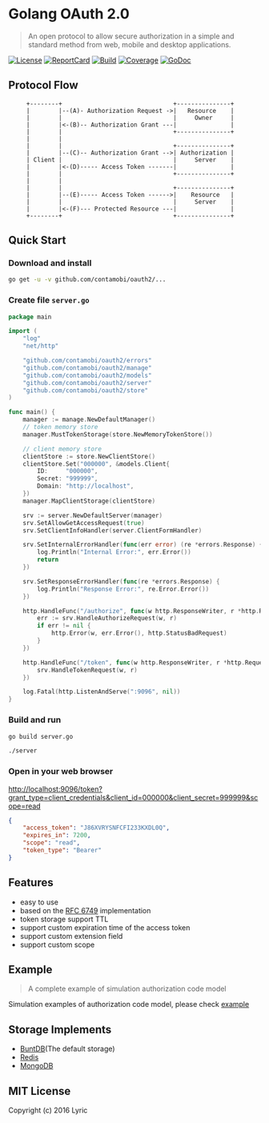 # Golang OAuth 2.0

> An open protocol to allow secure authorization in a simple and standard method from web, mobile and desktop applications.

[![License][License-Image]][License-Url] [![ReportCard][ReportCard-Image]][ReportCard-Url] [![Build][Build-Status-Image]][Build-Status-Url] [![Coverage][Coverage-Image]][Coverage-Url] [![GoDoc][GoDoc-Image]][GoDoc-Url]

## Protocol Flow

``` text
     +--------+                               +---------------+
     |        |--(A)- Authorization Request ->|   Resource    |
     |        |                               |     Owner     |
     |        |<-(B)-- Authorization Grant ---|               |
     |        |                               +---------------+
     |        |
     |        |                               +---------------+
     |        |--(C)-- Authorization Grant -->| Authorization |
     | Client |                               |     Server    |
     |        |<-(D)----- Access Token -------|               |
     |        |                               +---------------+
     |        |
     |        |                               +---------------+
     |        |--(E)----- Access Token ------>|    Resource   |
     |        |                               |     Server    |
     |        |<-(F)--- Protected Resource ---|               |
     +--------+                               +---------------+
```

## Quick Start

### Download and install

``` bash
go get -u -v github.com/contamobi/oauth2/...
```

### Create file `server.go`

``` go
package main

import (
	"log"
	"net/http"

	"github.com/contamobi/oauth2/errors"
	"github.com/contamobi/oauth2/manage"
	"github.com/contamobi/oauth2/models"
	"github.com/contamobi/oauth2/server"
	"github.com/contamobi/oauth2/store"
)

func main() {
	manager := manage.NewDefaultManager()
	// token memory store
	manager.MustTokenStorage(store.NewMemoryTokenStore())

	// client memory store
	clientStore := store.NewClientStore()
	clientStore.Set("000000", &models.Client{
		ID:     "000000",
		Secret: "999999",
		Domain: "http://localhost",
	})
	manager.MapClientStorage(clientStore)

	srv := server.NewDefaultServer(manager)
	srv.SetAllowGetAccessRequest(true)
	srv.SetClientInfoHandler(server.ClientFormHandler)

	srv.SetInternalErrorHandler(func(err error) (re *errors.Response) {
		log.Println("Internal Error:", err.Error())
		return
	})

	srv.SetResponseErrorHandler(func(re *errors.Response) {
		log.Println("Response Error:", re.Error.Error())
	})

	http.HandleFunc("/authorize", func(w http.ResponseWriter, r *http.Request) {
		err := srv.HandleAuthorizeRequest(w, r)
		if err != nil {
			http.Error(w, err.Error(), http.StatusBadRequest)
		}
	})

	http.HandleFunc("/token", func(w http.ResponseWriter, r *http.Request) {
		srv.HandleTokenRequest(w, r)
	})

	log.Fatal(http.ListenAndServe(":9096", nil))
}

```

### Build and run

``` bash
go build server.go

./server
```

### Open in your web browser

[http://localhost:9096/token?grant_type=client_credentials&client_id=000000&client_secret=999999&scope=read](http://localhost:9096/token?grant_type=client_credentials&client_id=000000&client_secret=999999&scope=read)

``` json
{
    "access_token": "J86XVRYSNFCFI233KXDL0Q",
    "expires_in": 7200,
    "scope": "read",
    "token_type": "Bearer"
}
```

## Features

* easy to use
* based on the [RFC 6749](https://tools.ietf.org/html/rfc6749) implementation
* token storage support TTL
* support custom expiration time of the access token
* support custom extension field
* support custom scope

## Example

> A complete example of simulation authorization code model

Simulation examples of authorization code model, please check [example](/example)

## Storage Implements

* [BuntDB](https://github.com/tidwall/buntdb)(The default storage)
* [Redis](https://github.com/go-oauth2/redis)
* [MongoDB](https://github.com/go-oauth2/mongo)

## MIT License

  Copyright (c) 2016 Lyric

[License-Url]: http://opensource.org/licenses/MIT
[License-Image]: https://img.shields.io/npm/l/express.svg
[Build-Status-Url]: https://travis-ci.org/go-oauth2/oauth2
[Build-Status-Image]: https://travis-ci.org/go-oauth2/oauth2.svg?branch=master
[ReportCard-Url]: https://goreportcard.com/report/github.com/contamobi/oauth2
[ReportCard-Image]: https://goreportcard.com/badge/github.com/contamobi/oauth2
[GoDoc-Url]: https://godoc.org/github.com/contamobi/oauth2
[GoDoc-Image]: https://godoc.org/github.com/contamobi/oauth2?status.svg
[Coverage-Url]: https://coveralls.io/github/go-oauth2/oauth2?branch=master
[Coverage-Image]: https://coveralls.io/repos/github/go-oauth2/oauth2/badge.svg?branch=master

